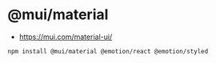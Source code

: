 # @mui/material

- https://mui.com/material-ui/ 

```shell
npm install @mui/material @emotion/react @emotion/styled
```
